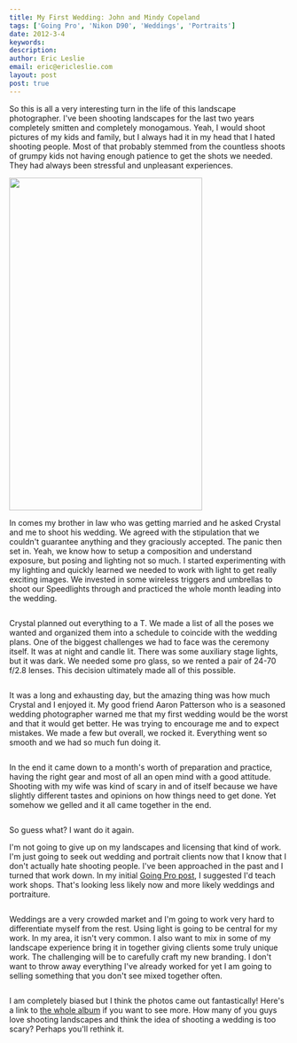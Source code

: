 ```yaml
---
title: My First Wedding: John and Mindy Copeland
tags: ['Going Pro', 'Nikon D90', 'Weddings', 'Portraits']
date: 2012-3-4
keywords: 
description: 
author: Eric Leslie
email: eric@ericleslie.com
layout: post
post: true
---
```


So this is all a very interesting turn in the life of this landscape photographer. I've been shooting landscapes for the last two years completely smitten and completely monogamous. Yeah, I would shoot pictures of my kids and family, but I always had it in my head that I hated shooting people. Most of that probably stemmed from the countless shoots of grumpy kids not having enough patience to get the shots we needed. They had always been stressful and unpleasant experiences.

<a href="http://www.lesliephotos.com/Weddings/John-and-Mindy-Copeland/John-Mindy-Copeland/21711221_sv8tdV#!i=1732903697&amp;k=9bGx7tS&amp;lb=1&amp;s=A"><img src="http://www.lesliephotos.com/Weddings/John-and-Mindy-Copeland/John-Mindy-Copeland/i-9bGx7tS/0/L/DSC0266-Edit-2-L.jpg" alt="" width="348" height="600" /></a>

In comes my brother in law who was getting married and he asked Crystal and me to shoot his wedding. We agreed with the stipulation that we couldn't guarantee anything and they graciously accepted. The panic then set in. Yeah, we know how to setup a composition and understand exposure, but posing and lighting not so much. I started experimenting with my lighting and quickly learned we needed to work with light to get really exciting images. We invested in some wireless triggers and umbrellas to shoot our Speedlights through and practiced the whole month leading into the wedding.

<a title="" href="http://www.lesliephotos.com/Weddings/John-and-Mindy-Copeland/John-Mindy-Copeland/21711221_sv8tdV#!i=1732633417&amp;k=9XwKj95&amp;lb=1&amp;s=A"><img class="aligncenter" title="" src="http://www.lesliephotos.com/Weddings/John-and-Mindy-Copeland/John-Mindy-Copeland/i-9XwKj95/1/L/DSC1774-L.jpg" alt="" /></a>

Crystal planned out everything to a T. We made a list of all the poses we wanted and organized them into a schedule to coincide with the wedding plans. One of the biggest challenges we had to face was the ceremony itself. It was at night and candle lit. There was some auxiliary stage lights, but it was dark. We needed some pro glass, so we rented a pair of 24-70 f/2.8 lenses. This decision ultimately made all of this possible.

<a title="" href="http://www.lesliephotos.com/Weddings/John-and-Mindy-Copeland/John-Mindy-Copeland/21711221_sv8tdV#!i=1732777845&amp;k=RggjCX8&amp;lb=1&amp;s=A"><img class="aligncenter" title="" src="http://www.lesliephotos.com/Weddings/John-and-Mindy-Copeland/John-Mindy-Copeland/i-RggjCX8/1/L/DSC1872-L.jpg" alt="" /></a>

It was a long and exhausting day, but the amazing thing was how much Crystal and I enjoyed it. My good friend Aaron Patterson who is a seasoned wedding photographer warned me that my first wedding would be the worst and that it would get better. He was trying to encourage me and to expect mistakes. We made a few but overall, we rocked it. Everything went so smooth and we had so much fun doing it.

<a title="" href="http://www.lesliephotos.com/Weddings/John-and-Mindy-Copeland/John-Mindy-Copeland/21711221_sv8tdV#!i=1732802700&amp;k=j3N2TCb&amp;lb=1&amp;s=A"><img class="aligncenter" title="" src="http://www.lesliephotos.com/Weddings/John-and-Mindy-Copeland/John-Mindy-Copeland/i-j3N2TCb/0/L/DSC1981-L.jpg" alt="" /></a>

In the end it came down to a month's worth of preparation and practice, having the right gear and most of all an open mind with a good attitude. Shooting with my wife was kind of scary in and of itself because we have slightly different tastes and opinions on how things need to get done. Yet somehow we gelled and it all came together in the end.

<a title="" href="http://www.lesliephotos.com/Weddings/John-and-Mindy-Copeland/John-Mindy-Copeland/21711221_sv8tdV#!i=1732795083&amp;k=DPbLHDZ&amp;lb=1&amp;s=A"><img class="aligncenter" title="" src="http://www.lesliephotos.com/Weddings/John-and-Mindy-Copeland/John-Mindy-Copeland/i-DPbLHDZ/0/L/DSC1944-L.jpg" alt="" /></a>

So guess what? I want do it again.

I'm not going to give up on my landscapes and licensing that kind of work. I'm just going to seek out wedding and portrait clients now that I know that I don't actually hate shooting people. I've been approached in the past and I turned that work down. In my initial <a title="Going Pro: Starts Today" href="http://ericleslie.com/blog/going-pro-starts-today/">Going Pro post</a>, I suggested I'd teach work shops. That's looking less likely now and more likely weddings and portraiture.

<a title="" href="http://www.lesliephotos.com/Weddings/John-and-Mindy-Copeland/John-Mindy-Copeland/21711221_sv8tdV#!i=1732801260&amp;k=HkQsggB&amp;lb=1&amp;s=A"><img class="aligncenter" title="" src="http://www.lesliephotos.com/Weddings/John-and-Mindy-Copeland/John-Mindy-Copeland/i-HkQsggB/0/L/DSC1979-L.jpg" alt="" /></a>

Weddings are a very crowded market and I'm going to work very hard to differentiate myself from the rest. Using light is going to be central for my work. In my area, it isn't very common. I also want to mix in some of my landscape experience bring it in together giving clients some truly unique work. The challenging will be to carefully craft my new branding. I don't want to throw away everything I've already worked for yet I am going to selling something that you don't see mixed together often.

<a title="" href="http://www.lesliephotos.com/Weddings/John-and-Mindy-Copeland/John-Mindy-Copeland/21711221_sv8tdV#!i=1732822941&amp;k=g8XwsSZ&amp;lb=1&amp;s=A"><img class="aligncenter" title="" src="http://www.lesliephotos.com/Weddings/John-and-Mindy-Copeland/John-Mindy-Copeland/i-g8XwsSZ/0/L/DSC2621-L.jpg" alt="" /></a>

I am completely biased but I think the photos came out fantastically! Here's a link to <a href="http://www.lesliephotos.com/Weddings/John-and-Mindy-Copeland">the whole album</a> if you want to see more. How many of you guys love shooting landscapes and think the idea of shooting a wedding is too scary? Perhaps you'll rethink it.